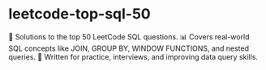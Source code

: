 # leetcode-top-sql-50
🚀 Solutions to the top 50 LeetCode SQL questions. 📊 Covers real-world SQL concepts like JOIN, GROUP BY, WINDOW FUNCTIONS, and nested queries. 🧠 Written for practice, interviews, and improving data query skills.
